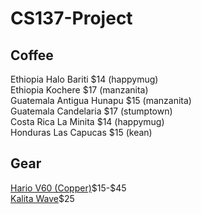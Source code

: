 # CS137-Project

<h2>Coffee</h2>
Ethiopia Halo Bariti $14 (happymug)</br>
Ethiopia Kochere $17 (manzanita)</br>
Guatemala Antigua Hunapu $15 (manzanita)</br>
Guatemala Candelaria $17 (stumptown)</br>
Costa Rica La Minita $14 (happymug)</br>
Honduras Las Capucas $15 (kean)</br>

<h2>Gear</h2>
<a href="v60copper.jpg">Hario V60 (Copper)</a>$15-$45</br>
<a href="kalita.jpg">Kalita Wave</a>$25</br>
